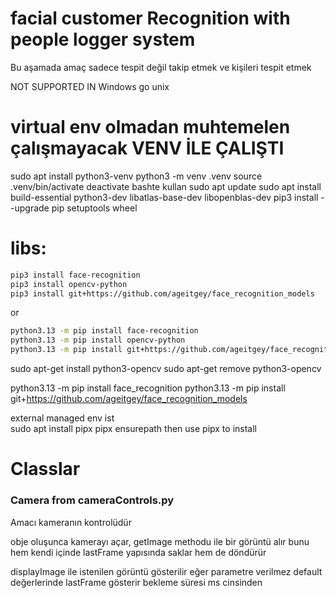 # facial customer Recognition with people logger system

Bu aşamada amaç sadece tespit değil takip etmek ve kişileri tespit etmek

NOT SUPPORTED IN Windows  go unix 

# virtual env olmadan muhtemelen çalışmayacak  VENV İLE ÇALIŞTI 

sudo apt install python3-venv
python3 -m venv .venv
source .venv/bin/activate
deactivate
bashte kullan
sudo apt update
sudo apt install build-essential python3-dev libatlas-base-dev libopenblas-dev
pip3 install --upgrade pip setuptools wheel

# libs:
```bash 
pip3 install face-recognition 
pip3 install opencv-python
pip3 install git+https://github.com/ageitgey/face_recognition_models
```
or 

```bash
python3.13 -m pip install face-recognition 
python3.13 -m pip install opencv-python 
python3.13 -m pip install git+https://github.com/ageitgey/face_recognition_models
```
sudo apt-get install python3-opencv
sudo apt-get remove python3-opencv


python3.13 -m pip install face_recognition
python3.13 -m pip install git+https://github.com/ageitgey/face_recognition_models

external managed env ist  
sudo apt install pipx
pipx ensurepath
then use pipx to install 
# Classlar

### Camera from cameraControls.py

Amacı kameranın kontrolüdür

obje oluşunca kamerayı açar, 
getImage methodu ile bir  görüntü alır bunu hem kendi içinde lastFrame yapısında saklar hem de döndürür

displayImage ile istenilen görüntü gösterilir eğer parametre verilmez default değerlerinde lastFrame gösterir bekleme süresi ms cinsinden